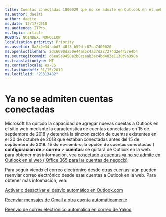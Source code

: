 ```yaml
---
title: Cuentas conectadas 1800029 que no se admite en Outlook en el web
ms.author: daeite
author: daeite
ms.date: 12/17/2018
ms.audience: ITPro
ms.topic: article
ROBOTS: NOINDEX, NOFOLLOW
localization_priority: Priority
ms.assetid: 8a8c9e34-abd7-40f3-b59d-c87ca7400020
ms.openlocfilehash: 2dc6690da30e44aa5c4a37d227274d2e4457e4b4
ms.sourcegitcommit: d6ea5e9458a2b8ceaab3ac4bd483e1130b9a398a
ms.translationtype: MT
ms.contentlocale: es-ES
ms.lasthandoff: 01/15/2019
ms.locfileid: "28313482"
---
```

# <a name="connected-accounts-are-no-longer-supported"></a>Ya no se admiten cuentas conectadas

Microsoft ha quitado la capacidad de agregar nuevas cuentas a Outlook en el sitio web mediante la característica de cuentas conectadas en 15 de septiembre de 2018 y detendrá la sincronización de cuentas existentes en el 30 de octubre de 2018 que estaban conectadas antes del 15 de septiembre de 2018. 15 de noviembre, la opción de cuentas conectadas ( **configuración de** \> **correo** \> **cuentas**) se quitará de Outlook en la web. para obtener más información, vea [conectado a cuentas ya no se admite en Outlook en el web ( Office 365 para las cuentas de negocio)](https://support.office.com/en-us/article/Connected-accounts-is-no-longer-supported-in-Outlook-on-the-web-Office-365-for-business-accounts-5cc526bf-e928-4a99-8b9f-5e089df7d887)
  
Para seguir viendo el correo electrónico desde otras cuentas: aún pueden reenviar correo electrónico desde esas cuentas a Outlook en la web. Para obtener más información, vea:
  
[Activar o desactivar el desvío automático en Outlook.com](https://go.microsoft.com/fwlink/?linkid=2038346)
  
[Reenviar mensajes de Gmail a otra cuenta automáticamente](https://support.google.com/mail/answer/10957?hl=en)
  
[Reenvío de correo electrónico automática en correo de Yahoo](https://help.yahoo.com/kb/SLN22028.mdl?guccounter=1)
  


